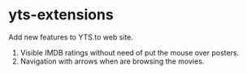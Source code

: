 # yts-extensions

Add new features to YTS.to web site.

1. Visible IMDB ratings without need of put the mouse over posters.
2. Navigation with arrows when are browsing the movies.
